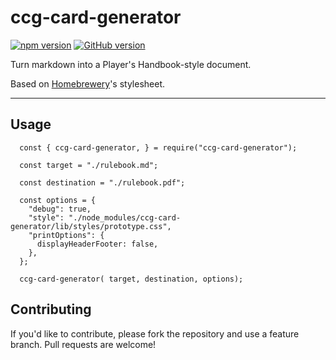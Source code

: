 # ccg-card-generator

[![npm version](https://badge.fury.io/js/ccg-card-generator.svg)](https://badge.fury.io/js/ccg-card-generator) [![GitHub version](https://badge.fury.io/gh/monolith-games%2Fccg-card-generator.svg)](https://badge.fury.io/gh/monolith-games%2Fccg-card-generator)

Turn markdown into a Player's Handbook-style document. 

Based on [Homebrewery](https://github.com/stolksdorf/homebrewery)'s stylesheet.

---

## Usage

```
  const { ccg-card-generator, } = require("ccg-card-generator");
  
  const target = "./rulebook.md";
  
  const destination = "./rulebook.pdf";

  const options = {
    "debug": true,
    "style": "./node_modules/ccg-card-generator/lib/styles/prototype.css",
    "printOptions": {
      displayHeaderFooter: false,
    },
  };

  ccg-card-generator( target, destination, options);
```

## Contributing

If you'd like to contribute, please fork the repository and use a feature branch. Pull requests are welcome!